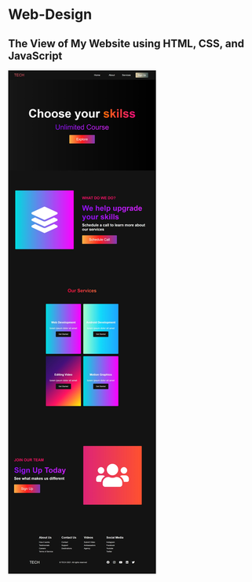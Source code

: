 # Web-Design
## The View of My Website using HTML, CSS, and JavaScript

![alt text](https://github.com/Faridmumtazz/Web-Design/blob/master/Company/img/1.jpeg)
